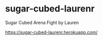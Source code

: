 # sugar-cubed-laurenr
Sugar Cubed Arena Fight by Lauren

https://sugar-cubed-laurenr.herokuapp.com/
